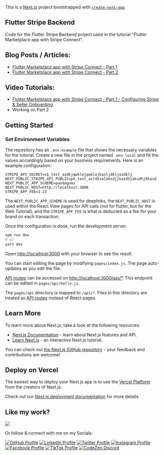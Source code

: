 This is a [Next.js](https://nextjs.org/) project bootstrapped with [`create-next-app`](https://github.com/vercel/next.js/tree/canary/packages/create-next-app).

## Flutter Stripe Backend

Code for the Flutter Stripe Backend project used in the tutorial "Flutter Marketplace app with Stripe Connect".

## Blog Posts / Articles:

- [Flutter Marketplace app with Stripe Connect - Part 1](https://ahsanayaz.com/flutter-marketplace-app-with-stripe-connect-part-1/)
- [Flutter Marketplace app with Stripe Connect - Part 2](https://ahsanayaz.com/flutter-marketplace-app-with-stripe-connect-part-2/)

## Video Tutorials:

- [Flutter Marketplace app with Stripe Connect - Part 1 - Configuring Stripe & Seller Onboarding](https://www.youtube.com/watch?v=R2Okg53lUv8)
- Working on Part 2

## Getting Started

### Set Environment Variables

The repository has an `.env.example` file that shows the necessary variables for the tutorial. Create a new file in the project named `.env.local` and fill the values accordingly based on your business requirements. Here is an example configuration:

```
STRIPE_API_SECRET=sk_test_asdkjqwklejqwklejkasljdkljasdklj
NEXT_PUBLIC_STRIPE_API_PUBLIC=pk_test_asldksalaksdjjkasdhjaksdhjkhasd
NEXT_PUBLIC_APP_SCHEME=pandagums
NEXT_PUBLIC_HOST=http://localhost:3000
STRIPE_APP_FEE=1.23
```

The `NEXT_PUBLIC_APP_SCHEME` is used for deeplinks, the `NEXT_PUBLIC_HOST` is used within the React View pages for API calls (not for flutter, but for the Web Tutorial), and the `STRIPE_APP_FEE` is what is deducted as a fee for your brand on each transaction.

Once the configuration is done, run the development server:

```bash
npm run dev
# or
yarn dev
```

Open [http://localhost:3000](http://localhost:3000) with your browser to see the result.

You can start editing the page by modifying `pages/index.js`. The page auto-updates as you edit the file.

[API routes](https://nextjs.org/docs/api-routes/introduction) can be accessed on [http://localhost:3000/api/\*](http://localhost:3000/api/hello). This endpoint can be edited in `pages/api/hello.js`.

The `pages/api` directory is mapped to `/api/*`. Files in this directory are treated as [API routes](https://nextjs.org/docs/api-routes/introduction) instead of React pages.

## Learn More

To learn more about Next.js, take a look at the following resources:

- [Next.js Documentation](https://nextjs.org/docs) - learn about Next.js features and API.
- [Learn Next.js](https://nextjs.org/learn) - an interactive Next.js tutorial.

You can check out [the Next.js GitHub repository](https://github.com/vercel/next.js/) - your feedback and contributions are welcome!

## Deploy on Vercel

The easiest way to deploy your Next.js app is to use the [Vercel Platform](https://vercel.com/new?utm_medium=default-template&filter=next.js&utm_source=create-next-app&utm_campaign=create-next-app-readme) from the creators of Next.js.

Check out our [Next.js deployment documentation](https://nextjs.org/docs/deployment) for more details.

## Like my work?

<a
  title="Like Ahsan's work? Buy him a coffee"
  class="bmac"
  href="https://www.buymeacoffee.com/muhd.ahsanayaz">
<img src="https://img.buymeacoffee.com/button-api/?text=Buy me a coffee&emoji=&slug=muhd.ahsanayaz&button_colour=BD5FFF&font_colour=ffffff&font_family=Comic&outline_colour=000000&coffee_colour=FFDD00" />
</a>

Or follow & connect with me on my Socials:

[![GitHub Profile](https://img.shields.io/badge/GitHub-100000?style=for-the-badge&logo=github&logoColor=white)](https://www.github.com/ahsanayaz)
[![LinkedIn Profile](https://img.shields.io/badge/Twitter-1DA1F2?style=for-the-badge&logo=twitter&logoColor=white)](https://www.linkedin.com/in/ahsanayaz)
[![Twitter Profile](https://img.shields.io/badge/LinkedIn-0077B5?style=for-the-badge&logo=linkedin&logoColor=white)](https://twitter.com/muhd_ahsanayaz)
[![Instagram Profile](https://img.shields.io/badge/Facebook-1877F2?style=for-the-badge&logo=facebook&logoColor=white)](https://instagram.com/muhd.ahsanayaz)
[![Facebook Profile](https://img.shields.io/badge/Instagram-E4405F?style=for-the-badge&logo=instagram&logoColor=white)](https://facebook.com/muhd.ahsanayaz)
[![TikTok Profile](https://img.shields.io/badge/TikTok-000000?style=for-the-badge&logo=tiktok&logoColor=white)](https://www.tiktok.com/@muhd.ahsanayaz)
[![CodeZen Discord](https://img.shields.io/discord/814191682282717194.svg?label=CodeZen&logo=Discord&colorB=7289da&style=for-the-badge)](https://discord.gg/rEBSSh926k)
